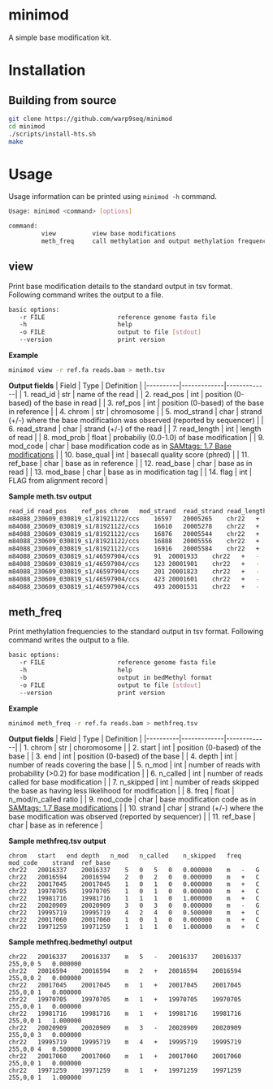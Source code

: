 # minimod

A simple base modification kit.

# Installation
## Building from source
```bash
git clone https://github.com/warp9seq/minimod
cd minimod
./scripts/install-hts.sh
make
```

# Usage
Usage information can be printed using ```minimod -h``` command.
```bash
Usage: minimod <command> [options]

command:
         view          view base modifications
         meth_freq     call methylation and output methylation frequency
```

## view
Print base modification details to the standard output in tsv format. Following command writes the output to a file.
```bash
basic options:
   -r FILE                    reference genome fasta file
   -h                         help
   -o FILE                    output to file [stdout]
   --version                  print version
```

**Example**
```bash
minimod view -r ref.fa reads.bam > meth.tsv
```

**Output fields**
| Field    | Type | Definition    |
|----------|-------------|-------------|
| 1. read_id | str | name of the read |
| 2. read_pos | int | position (0-based) of the base in read |
| 3. ref_pos   | int | position (0-based) of the base in reference |
| 4. chrom | str | chromosome |
| 5. mod_strand | char | strand (+/-) where the base modification was observed (reported by sequencer) |
| 6. read_strand | char | strand (+/-) of the read |
| 7. read_length | int | length of read |
| 8. mod_prob | float | probabiliy (0.0-1.0) of base modification |
| 9. mod_code | char | base modification code as in [SAMtags: 1.7 Base modifications](https://github.com/samtools/hts-specs/blob/master/SAMtags.pdf)  |
| 10. base_qual | int | basecall quality score (phred) |
| 11. ref_base | char | base as in reference  |
| 12. read_base | char | base as in read  |
| 13. mod_base | char | base as in modification tag |
| 14. flag | int | FLAG from alignment record |

**Sample meth.tsv output**
```bash
read_id	read_pos	ref_pos	chrom	mod_strand	read_strand	read_length	mod_qual	mod_code	base_qual	ref_base	read_base	mod_base	flag
m84088_230609_030819_s1/81921122/ccs	16597	20005265	chr22	+	+	16932	0.909804	m	40	c	C	C	0
m84088_230609_030819_s1/81921122/ccs	16610	20005278	chr22	+	+	16932	0.317647	m	40	c	C	C	0
m84088_230609_030819_s1/81921122/ccs	16876	20005544	chr22	+	+	16932	0.901961	m	40	c	C	C	0
m84088_230609_030819_s1/81921122/ccs	16888	20005556	chr22	+	+	16932	0.854902	m	35	c	C	C	0
m84088_230609_030819_s1/81921122/ccs	16916	20005584	chr22	+	+	16932	0.078431	m	40	c	C	C	0
m84088_230609_030819_s1/46597904/ccs	91	20001933	chr22	+	-	11990	0.494118	m	40	G	A	C	16
m84088_230609_030819_s1/46597904/ccs	123	20001901	chr22	+	-	11990	0.227451	m	40	G	A	C	16
m84088_230609_030819_s1/46597904/ccs	201	20001823	chr22	+	-	11990	0.054902	m	40	G	A	C	16
m84088_230609_030819_s1/46597904/ccs	423	20001601	chr22	+	-	11990	0.988235	m	40	g	C	C	16
m84088_230609_030819_s1/46597904/ccs	493	20001531	chr22	+	-	11990	0.003922	m	40	g	C	C	16
```

## meth_freq
Print methylation frequencies to the standard output in tsv format. Following command writes the output to a file.
```bash
basic options:
   -r FILE                    reference genome fasta file
   -h                         help
   -b                         output in bedMethyl format
   -o FILE                    output to file [stdout]
   --version                  print version
```

**Example**

```bash
minimod meth_freq -r ref.fa reads.bam > methfreq.tsv
```

**Output fields**
| Field    | Type | Definition    |
|----------|-------------|-------------|
| 1. chrom | str | choromosome |
| 2. start | int | position (0-based) of the base |
| 3. end   | int | position (0-based) of the base |
| 4. depth | int | number of reads covering the base |
| 5. n_mod | int | number of reads with probability (>0.2) for base modification |
| 6. n_called | int | number of reads called for base modification |
| 7. n_skipped | int | number of reads skipped the base as having less likelihood for modification |
| 8. freq | float | n_mod/n_called ratio |
| 9. mod_code | char | base modification code as in [SAMtags: 1.7 Base modifications](https://github.com/samtools/hts-specs/blob/master/SAMtags.pdf) |
| 10. strand | char | strand (+/-) where the base modification was observed (reported by sequencer) |
| 11. ref_base | char | base as in reference |

**Sample methfreq.tsv output**
```
chrom	start	end	depth	n_mod	n_called	n_skipped	freq	mod_code	strand	ref_base
chr22	20016337	20016337	5	0	5	0	0.000000	m	-	G
chr22	20016594	20016594	2	0	2	0	0.000000	m	+	C
chr22	20017045	20017045	1	0	1	0	0.000000	m	+	C
chr22	19970705	19970705	1	0	1	0	0.000000	m	+	C
chr22	19981716	19981716	1	1	1	0	1.000000	m	+	C
chr22	20020909	20020909	3	0	3	0	0.000000	m	-	G
chr22	19995719	19995719	4	2	4	0	0.500000	m	+	C
chr22	20017060	20017060	1	0	1	0	0.000000	m	+	C
chr22	19971259	19971259	1	1	1	0	1.000000	m	+	C
```

**Sample methfreq.bedmethyl output**
```
chr22	20016337	20016337	m	5	-	20016337	20016337	255,0,0	5	0.000000
chr22	20016594	20016594	m	2	+	20016594	20016594	255,0,0	2	0.000000
chr22	20017045	20017045	m	1	+	20017045	20017045	255,0,0	1	0.000000
chr22	19970705	19970705	m	1	+	19970705	19970705	255,0,0	1	0.000000
chr22	19981716	19981716	m	1	+	19981716	19981716	255,0,0	1	1.000000
chr22	20020909	20020909	m	3	-	20020909	20020909	255,0,0	3	0.000000
chr22	19995719	19995719	m	4	+	19995719	19995719	255,0,0	4	0.500000
chr22	20017060	20017060	m	1	+	20017060	20017060	255,0,0	1	0.000000
chr22	19971259	19971259	m	1	+	19971259	19971259	255,0,0	1	1.000000
```